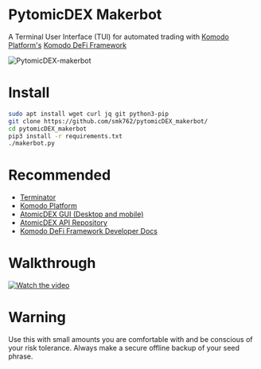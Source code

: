 # PytomicDEX Makerbot

A Terminal User Interface (TUI) for automated trading with [Komodo Platform's](https://komodoplatform.com/) [Komodo DeFi Framework](https://github.com/KomodoPlatform/komodo-defi-framework)


![PytomicDEX-makerbot](https://user-images.githubusercontent.com/35845239/147382522-b35fa70d-60ad-41c5-a091-d864a6750cfb.png)


# Install

```bash
sudo apt install wget curl jq git python3-pip
git clone https://github.com/smk762/pytomicDEX_makerbot/
cd pytomicDEX_makerbot
pip3 install -r requirements.txt
./makerbot.py
```

# Recommended

- [Terminator](https://www.linuxshelltips.com/terminator-terminal-emulator/)
- [Komodo Platform](https://komodoplatform.com/)
- [AtomicDEX GUI (Desktop and mobile)](https://www.atomicdex.io/)
- [AtomicDEX API Repository](https://github.com/KomodoPlatform/komodo-defi-framework/)
- [Komodo DeFi Framework Developer Docs](https://developers.komodoplatform.com/basic-docs/atomicdex/introduction-to-atomicdex.html)


# Walkthrough

[![Watch the video](https://user-images.githubusercontent.com/35845239/147961225-ec910ec2-7c73-47d1-afc0-3033958e50cc.png)](https://odysee.com/@Dragonhound:7/pytomicDEX-makerbot:8)


# Warning

Use this with small amounts you are comfortable with and be conscious of your risk tolerance. Always make a secure offline backup of your seed phrase. 

